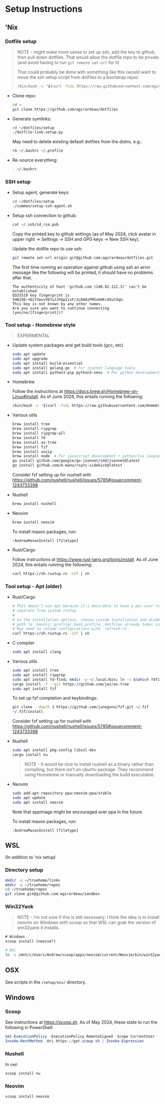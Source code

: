 # Setup Instructions

## 'Nix

### Dotfile setup

> NOTE - might make more sense to set up ssh, add the key to github, then pull
> down dotfiles. That would allow the dotfile repo to be private (and avoid
> having to run `git remote set-url` for it)
>
> That could probably be done with something like this (would want
> to move the ssh setup script from dotfiles to a bootstrap repo):
> 
> ```sh
> /bin/bash -c "$(curl -fsSL https://raw.githubusercontent.com/agirardeau/dotfiles/HEAD/setup/common/setup-ssh-agent.sh)"
> ```

* Clone repo:

  ```sh
  cd ~
  git clone https://github.com/agirardeau/dotfiles
  ```

* Generate symlinks:

  ```sh
  cd ~/dotfiles/setup
  ./dotfile-link-setup.py
  ```

  May need to delete existing default dotfiles from the distro, e.g.:

  ```sh
  rm ~/.bashrc ~/.profile
  ```

* Re-source everything:

  ```sh
  . ~/.bashrc
  ```

### SSH setup

* Setup agent, generate keys:

  ```sh
  cd ~/dotfiles/setup
  ./common/setup-ssh-agent.sh
  ```

* Setup ssh connection to github:

  ```sh
  cat ~/.ssh/id_rsa.pub
  ```

  Copy the printed key to github settings (as of May 2024, click avatar in upper
  right -> Settings -> SSH and GPG keys -> New SSH key).

  Update the dotfile repo to use ssh:

  ```sh
  git remote set-url origin git@github.com:agirardeau/dotfiles.git
  ```

  The first time running an operation against github using ssh an error message
  like the following will be printed, it should have no problems after that.

  ```
  The authenticity of host 'github.com (140.82.112.3)' can't be established.
  ED25519 key fingerprint is SHA256:+DiY3wvvV6TuJJhbpZisF/zLDA0zPMSvHdkr4UvCOqU.
  This key is not known by any other names.
  Are you sure you want to continue connecting (yes/no/[fingerprint])?
  ```

### Tool setup - Homebrew style

> EXPERIMENTAL

* Update system packages and get build tools (gcc, etc)

  ```sh
  sudo apt update
  sudo apt upgrade
  sudo apt install build-essential
  sudo apt install golang-go  # For jsonnet language tools
  sudo apt install python3-pip python3-venv  # For python development/language tools
  ```

* Homebrew

  Follow the instructions at https://docs.brew.sh/Homebrew-on-Linux#install. As
  of June 2024, this entails running the following:

  ```sh
  /bin/bash -c "$(curl -fsSL https://raw.githubusercontent.com/Homebrew/install/HEAD/install.sh)"
  ```

* Various utils

  ```sh
  brew install tree
  brew install ripgrep
  brew install ripgrep-all
  brew install fd
  brew install as-tree
  brew install fzf
  brew install unzip
  brew install node  # For javascript development + python/lua language tools
  go install github.com/google/go-jsonnet/cmd/jsonnet@latest
  go install github.com/m-manu/rsync-sidekick@latest
  ```

  Consider fzf setting up for nushell with
  https://github.com/nushell/nushell/issues/5785#issuecomment-1243733398

* Nushell

  ```sh
  brew install nushell
  ```

* Neovim

  ```sh
  brew install neovim
  ```

  To install mason packages, run:

  ```
  :AndrewMasonInstall [filetype]
  ```

* Rust/Cargo

  Follow instructions at https://www.rust-lang.org/tools/install. As of June
  2024, this entails running the following:

  ```sh
  curl https://sh.rustup.rs -sSf | sh
  ```

### Tool setup - Apt (older)

* Rust/Cargo

  ```sh
  # This doesn't use apt because it's desirable to have a per-user rustup that's
  # separate from system rustup
  #
  # In the installation options, choose custom installation and disable adding
  # path to .bashrc/.profile/.bash_profile, dotfiles already takes care of that.
  # May need to reload configurations with `refresh-rc`.
  curl https://sh.rustup.rs -sSf | sh
  ```

* C compiler

  ```sh
  sudo apt install clang
  ```

* Various utils

  ```sh
  sudo apt install tree
  sudo apt install ripgrep
  sudo apt install fd-find; mkdir -p ~/.local/bin; ln -s $(which fdfind) ~/.local/bin/fd
  cargo install -f --git https://github.com/jez/as-tree
  sudo apt install fzf
  ```

  To set up fzf completion and keybindings:

  ```sh
  git clone --depth 1 https://github.com/junegunn/fzf.git ~/.fzf
  ~/.fzf/install
  ```

  Consider fzf setting up for nushell with
  https://github.com/nushell/nushell/issues/5785#issuecomment-1243733398

* Nushell

  ```sh
  sudo apt install pkg-config libssl-dev
  cargo install nu
  ```

  > NOTE - It would be nice to install nushell as a binary rather than
  > compiling, but there isn't an ubuntu package. They recommend using
  > Homebrew or manually downloading the build executable.

* Neovim

  ```sh
  sudo add-apt-repository ppa:neovim-ppa/stable
  sudo apt update
  sudo apt install neovim
  ```

  Note that appimage might be encouraged over ppa in the future.

  To install mason packages, run:

  ```
  :AndrewMasonInstall [filetype]
  ```

## WSL

(In addition to 'nix setup)

### Directory setup

```sh
mkdir -p ~/truehome/links
mkdir -p ~/truehome/repos
cd ~/truehome/repos
git clone git@github.com:agirardeau/sandbox
```

### Win32Yank

> NOTE - I'm not sure if this is still necessary. I think the idea is to install
> neovim on Windows with scoop so that WSL can grab the version of win32yank it
> installs.

```bat
# Windows
scoop install [neovim?]
```

```sh
# WSL
ln -s /mnt/c/Users/Andrew/scoop/apps/neovim/current/Neovim/bin/win32yank.exe /usr/bin/win32yank
```

## OSX

See scripts in the `/setup/osx/` directory.

## Windows

### Scoop

See instructions at https://scoop.sh. As of May 2024, these state to run the
following in PowerShell:

```powershell
Set-ExecutionPolicy -ExecutionPolicy RemoteSigned -Scope CurrentUser
Invoke-RestMethod -Uri https://get.scoop.sh | Invoke-Expression
```

### Nushell

In `cmd`:

```bat
scoop install nu
```

### Neovim

```bat
scoop install neovim
```




